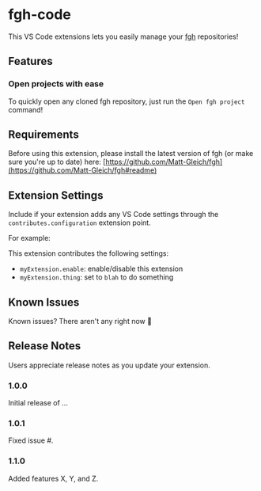 # fgh-code

This VS Code extensions lets you easily manage your [fgh](https://github.com/Matt-Gleich/fgh) repositories!

## Features

### Open projects with ease

To quickly open any cloned fgh repository, just run the `Open fgh project` command!

## Requirements

Before using this extension, please install the latest version of fgh (or make sure you're up to date) here: [https://github.com/Matt-Gleich/fgh](https://github.com/Matt-Gleich/fgh#readme)

## Extension Settings

Include if your extension adds any VS Code settings through the `contributes.configuration` extension point.

For example:

This extension contributes the following settings:

- `myExtension.enable`: enable/disable this extension
- `myExtension.thing`: set to `blah` to do something

## Known Issues

Known issues? There aren't any right now 🤷

## Release Notes

Users appreciate release notes as you update your extension.

### 1.0.0

Initial release of ...

### 1.0.1

Fixed issue #.

### 1.1.0

Added features X, Y, and Z.
